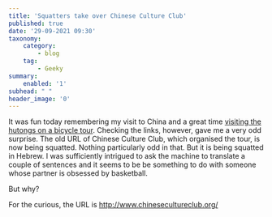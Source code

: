 ```yaml
---
title: 'Squatters take over Chinese Culture Club'
published: true
date: '29-09-2021 09:30'
taxonomy:
    category:
        - blog
    tag:
        - Geeky
summary:
    enabled: '1'
subhead: " "
header_image: '0'
---
```


It was fun today remembering my visit to China and a great time [visiting the hutongs on a bicycle tour](https://jeremycherfas.net/blog/china-5). Checking the links, however, gave me a very odd surprise. The old URL of Chinese Culture Club, which organised the tour, is now being squatted. Nothing particularly odd in that. But it is being squatted in Hebrew. I was sufficiently intrigued to ask the machine to translate a couple of sentences and it seems to be be something to do with someone whose partner is obsessed by basketball.

But why? 

For the curious, the URL is http://www.chinesecultureclub.org/
